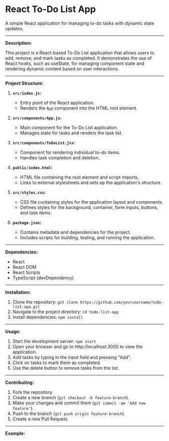 # React To-Do List App

A simple React application for managing to-do tasks with dynamic state updates.

---

**Description:**

This project is a React-based To-Do List application that allows users to add, remove, and mark tasks as completed. It demonstrates the use of React hooks, such as useState, for managing component state and rendering dynamic content based on user interactions.

---

**Project Structure:**

1. **`src/index.js`:**
   - Entry point of the React application.
   - Renders the `App` component into the HTML root element.

2. **`src/components/App.js`:**
   - Main component for the To-Do List application.
   - Manages state for tasks and renders the task list.

3. **`src/components/ToDoList.jsx`:**
   - Component for rendering individual to-do items.
   - Handles task completion and deletion.

4. **`public/index.html`:**
   - HTML file containing the root element and script imports.
   - Links to external stylesheets and sets up the application's structure.

5. **`src/styles.css`:**
   - CSS file containing styles for the application layout and components.
   - Defines styles for the background, container, form inputs, buttons, and task items.

6. **`package.json`:**
   - Contains metadata and dependencies for the project.
   - Includes scripts for building, testing, and running the application.

---

**Dependencies:**
- React
- React DOM
- React Scripts
- TypeScript (devDependency)

---

**Installation:**

1. Clone the repository: `git clone https://github.com/yourusername/todo-list-app.git`
2. Navigate to the project directory: `cd todo-list-app`
3. Install dependencies: `npm install`

---

**Usage:**

1. Start the development server: `npm start`
2. Open your browser and go to http://localhost:3000 to view the application.
3. Add tasks by typing in the input field and pressing "Add".
4. Click on tasks to mark them as completed.
5. Use the delete button to remove tasks from the list.

---

**Contributing:**

1. Fork the repository.
2. Create a new branch (`git checkout -b feature-branch`).
3. Make your changes and commit them (`git commit -am 'Add new feature'`).
4. Push to the branch (`git push origin feature-branch`).
5. Create a new Pull Request.

---
**Example:**
